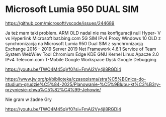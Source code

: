 # Microsoft Lumia 950 DUAL SIM
https://github.com/microsoft/vscode/issues/244689

Ja też mam taki problem. ARM OLD nadal nie ma konfiguracji null Hyper- V vs Hyperlink Microsoft bat.bing.com 5G SIM IPv4 Proxy Windows 10 OLD z synchronizacją na Microsoft Lumia 950 Dual SIM z synchronizacją Exchange 2016 - 2019 Server 2019 Net Framework 4.6.1 Service of Team System WebWiev Tool Chromium Edge KDE GNU Kernel Linux Apacze 2.0 IPv4 Telecom.com T-Mobile Google Workspace Dysk Google Debugging

https://youtu.be/TWO4M45qVf0?si=FmAl2Vy4jI8RGDi4

https://www.jw.org/pl/biblioteka/czasopisma/stra%C5%BCnica-do-studium-grudzie%C5%84-2025/Planowanie-%C5%9Blubu-kt%C3%B3ry-przyniesie-chwa%C5%82%C4%99-Jehowie/

Nie gram w żadne Gry

https://youtu.be/TWO4M45qVf0?si=FmAl2Vy4jI8RGDi4